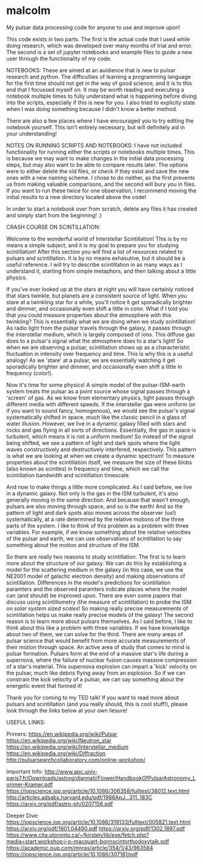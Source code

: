 # malcolm
My pulsar data processing code for anyone to use and improve upon!

This code exists in two parts. The first is the actual code that I used while doing research, which was developed over many months of trial and error. The second is a set of jupyter notebooks and example files to guide a new user through the functionality of my code. 

NOTEBOOKS:
These are aimed at an auidience that is new to pulsar research and python. The difficulties of learning a programming language for the first time should not get in the way of good science, and it is to this end that I focussed myself on. It may be worth reading and executing a notebook multiple times to fully understand what is happening before diving into the scripts, especially if this is new for you. I also tried to explicity state when I was doing something because I didn't know a better method. 

There are also a few places where I have encouraged you to try editing the notebook yourself. This isn't entirely necessary, but will definitely aid in your understanding! 


NOTES ON RUNNING SCRIPTS AND NOTEBOOKS:
I have not included functionality for running either the scripts or notebooks multiple times. This is because we may want to make changes in the initial data processing steps, but may also want to be able to compare results later. The options were to either delete the old files, or check if they exist and save the new ones with a new naming scheme. I chose to do neither, as the first prevents us from making valuable comparisons, and the second will bury you in files. If you want to run these twice for one observation, I recommend moving the initial results to a new directory located above the code!

In order to start a notebook over from scratch, delete any files it has created and simply start from the beginning! :)

CRASH COURSE ON SCINTILLATION:

Welcome to the wonderful world of Interstellar Scintillation! This is by no means a simple subject, and it is my goal to prepare you for studying scintillation! After this section you will find a list of resources related to pulsars and scintillation. It is by no means exhasutive, but it should be a useful reference. I will try to describe scintillation in as many ways as I understand it, starting from simple metaphors, and then talking about a little physics. 

If you've ever looked up at the stars at night you will have certainly noticed that stars twinkle, but planets are a consistent source of light. When you stare at a twinkling star for a while, you'll notice it get sporadically brighter and dimmer, and occasionally even shift a little in color. What if I told you that you could measure properties about the atmosphere with this twinkling? This is essentially what we are doing when we study scintillation! As radio light from the pulsar travels through the galaxy, it passes through the interstellar medium, which is largely composed of ions. This diffuse gas does to a pulsar's signal what the atmosphere does to a star's light! So when we are observing a pulsar, scintillation shows up as a characteristic fluctuation in intensity over frequency and time. This is why this is a useful analogy! As we 'stare' at a pulsar, we are essentially watching it get sporadically brighter and dimmer, and occasionally even shift a little in frequency (color!). 

Now it's time for some physics! A simple model of the pulsar-ISM-earth system treats the pulsar as a point source whose signal passes through a 'screen' of gas. As we know from elementary physics, light passes through different media with different speeds. If the interstellar gas were uniform (or if you want to sound fancy, homogenous), we would see the pulsar's signal systematically shifted in space, much like the classic pencil in a glass of water illusion. However, we live in a dynamic galaxy filled with stars and rocks and gas flying in all sorts of directions. Essentially, the gas in space is turbulent, which means it is not a uniform medium! So instead of the signal being shifted, we see a pattern of light and dark spots where the light waves constructively and destructively interfered, respectively. This pattern is what we are looking at when we create a dynamic spectrum! To measure properties about the scintillation itself, we measure the size of these blobs (also known as scintles) in frequency and time, which we call the scintillation bandwidth and scintillation timescale. 

And now to make things a little more complicated. As I said before, we live in a dynamic galaxy. Not only is the gas in the ISM turbulent, it's also generally moving in the same direction. And because that wasn't enough, pulsars are also moving through space, and so is the earth! And so the pattern of light and dark spots also moves across the observer (us!) systematically, at a rate determined by the relative motions of the three parts of the system. I like to think of this problem as a problem with three variables. For example, if we know something about the relative velocities of the pulsar and earth, we can use observations of scintillation to say something about the motion and structure of the ISM. 

So there are really two reasons to study scintillation. The first is to learn more about the structure of our galaxy. We can do this by establishing a model for the scattering medium in the galaxy (in this case, we use the NE2001 model of galactic electron density) and making observations of scintillation. Differences in the model's predictions for scintillation paramters and the observed paramters indicate places where the model can (and should) be improved upon. There are even some papers that discuss using scintillometry (the measure of scintillation) to probe the ISM on *solar system sized scales*! So making really precise measurements of scintillation helps us make really precise models of the galaxy!
The second reason is to learn more about pulsars themselves. As I said before, I like to think about this like a problem with three variables. If we have knowledge about two of them, we can solve for the third. There are many areas of pulsar science that would benefit from more accurate measurements of their motion through space. An active area of study that comes to mind is pulsar formation. Pulsars form at the end of a massive star's life during a supernova, where the failure of nuclear fusion causes massive compression of a star's material. This supernova explosion can impart a 'kick' velocity on the pulsar, much like debris flying away from an explosion. So if we can constrain the kick velocity of a pulsar, we can say something about the energetic event that formed it!

Thank you for coming to my TED talk! If you want to read more about pulsars and scintillation (and you really should, this is cool stuff!), please look through the links below at your own liesure! 

USEFUL LINKS:

Primers:
https://en.wikipedia.org/wiki/Pulsar
https://en.wikipedia.org/wiki/Neutron_star
https://en.wikipedia.org/wiki/Interstellar_medium
https://en.wikipedia.org/wiki/Diffraction
http://pulsarsearchcollaboratory.com/online-workshop/

Important Info:
http://www.apc.univ-paris7.fr/Downloads/astrog/djannati/Flower/HandbookOfPulsarAstronomy_Lorimer-Kramer.pdf
https://iopscience.iop.org/article/10.1086/306358/fulltext/38012.text.html
http://articles.adsabs.harvard.edu/pdf/1986ApJ...311..183C
https://arxiv.org/pdf/astro-ph/0207156.pdf

Deeper Dive:
https://iopscience.iop.org/article/10.1086/319133/fulltext/005821.text.html
https://arxiv.org/pdf/1601.04490.pdf
https://arxiv.org/pdf/1302.1897.pdf
https://www.cita.utoronto.ca/~fkirsten/lib/exe/fetch.php?media=start:workshop:j-p-macquart-bonnscintorthodoxytalk.pdf
https://academic.oup.com/mnras/article/354/1/43/963584
https://iopscience.iop.org/article/10.1086/307181/pdf





